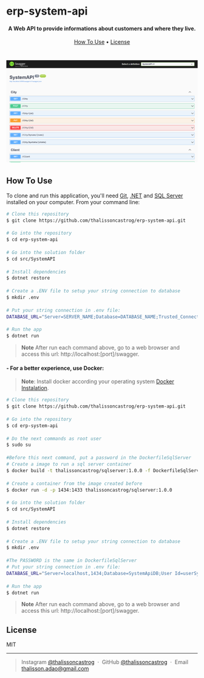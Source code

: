 # erp-system-api

<h4 align="center">A Web API to provide informations about customers and where they live.</h4>

<p align="center">
  <a href="#how-to-use">How To Use</a> •
  <a href="#license">License</a>
</p>

<h1 align="center">
    <img src="assets/images/swagger.png" alt="Markdownify" width="800">
</h1>

## How To Use

To clone and run this application, you'll need [Git](https://git-scm.com), [.NET](https://learn.microsoft.com/en-us/dotnet/core/install/) and [SQL Server](https://www.microsoft.com/en-us/sql-server/sql-server-downloads) installed on your computer. From your command line:

```bash
# Clone this repository
$ git clone https://github.com/thalissoncastrog/erp-system-api.git

# Go into the repository
$ cd erp-system-api

# Go into the solution folder
$ cd src/SystemAPI

# Install dependencies
$ dotnet restore

# Create a .ENV file to setup your string connection to database
$ mkdir .env

# Put your string connection in .env file:
DATABASE_URL="Server=SERVER_NAME;Database=DATABASE_NAME;Trusted_Connection=True;TrustServerCertificate=True;"

# Run the app
$ dotnet run
```

> **Note**
> After run each command above, go to a web browser and access this url: http://localhost:[port]/swagger.

<h4>- For a better experience, use Docker:</h4>

> **Note**:
> Install docker according your operating system [Docker Instalation](https://docs.docker.com/engine/install/).

```bash
# Clone this repository
$ git clone https://github.com/thalissoncastrog/erp-system-api.git

# Go into the repository
$ cd erp-system-api

# Do the next commands as root user
$ sudo su

#Before this next command, put a password in the DockerfileSqlServer
# Create a image to run a sql server container
$ docker build -t thalissoncastrog/sqlserver:1.0.0 -f DockerfileSqlServer .

# Create a container from the image created before
$ docker run -d -p 1434:1433 thalissoncastrog/sqlserver:1.0.0

# Go into the solution folder
$ cd src/SystemAPI

# Install dependencies
$ dotnet restore

# Create a .ENV file to setup your string connection to database
$ mkdir .env

#The PASSWORD is the same in DockerfileSqlServer
# Put your string connection in .env file:
DATABASE_URL="Server=localhost,1434;Database=SystemApiDB;User Id=userSystemAPI;Password=<YOUR_PASSWORD>;Trusted_Connection=False;TrustServerCertificate=True;"

# Run the app
$ dotnet run
```

> **Note**
> After run each command above, go to a web browser and access this url: http://localhost:[port]/swagger.

## License

MIT

---

> Instagram [@thalissoncastrog](https://www.instagram.com/thalissoncastrog/) &nbsp;&middot;&nbsp;
> GitHub [@thalissoncastrog](https://github.com/thalissoncastrog) &nbsp;&middot;&nbsp;
> Email [thalisson.adao@gmail.com](mailto:thalisson.adao@gmail.com)
